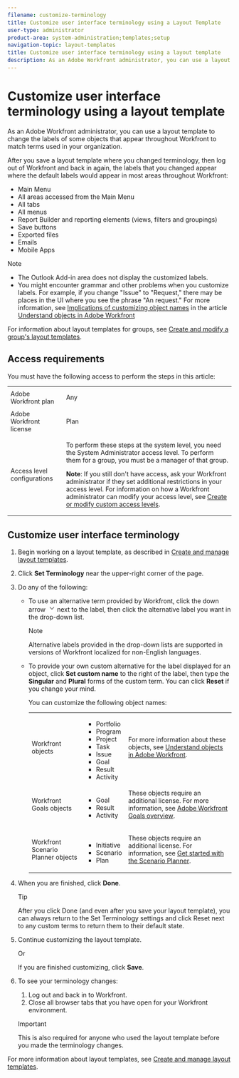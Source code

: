 ```yaml
---
filename: customize-terminology
title: Customize user interface terminology using a Layout Template
user-type: administrator
product-area: system-administration;templates;setup
navigation-topic: layout-templates
title: Customize user interface terminology using a layout template
description: As an Adobe Workfront administrator, you can use a layout template to change the labels of some objects that appear throughout Workfront to match terms used in your organization.
---
```


# Customize user interface terminology using a layout template

As an Adobe Workfront administrator, you can use a layout template to change the labels of some objects that appear throughout Workfront to match terms used in your organization.

After you save a layout template where you changed terminology, then log out of Workfront and back in again, the labels that you changed appear where the default labels would appear in most areas throughout Workfront:

* Main Menu
* All areas accessed from the Main Menu
* All tabs
* All menus
* Report Builder and reporting elements (views, filters and groupings)
* Save buttons
* Exported files
* Emails
* Mobile Apps

>[!NOTE]
>
>* The Outlook Add-in area does not display the customized labels.
>* You might encounter grammar and other problems when you customize labels. For example, if you change "Issue" to "Request," there may be places in the UI where you see the phrase "An request." For more information, see [Implications of customizing object names](../../../workfront-basics/navigate-workfront/workfront-navigation/understand-objects.md#implications-of-customizing-object-names) in the article [Understand objects in Adobe Workfront](../../../workfront-basics/navigate-workfront/workfront-navigation/understand-objects.md)
>

For information about layout templates for groups, see [Create and modify a group's layout templates](../../../administration-and-setup/manage-groups/work-with-group-objects/create-and-modify-a-groups-layout-templates.md).

## Access requirements

You must have the following access to perform the steps in this article: 

<table> 
 <col> 
 <col> 
 <tbody> 
  <tr> 
   <td role="rowheader">Adobe Workfront plan</td> 
   <td> <p>Any</p> </td> 
  </tr> 
  <tr> 
   <td role="rowheader">Adobe Workfront license</td> 
   <td> <p>Plan </p> </td> 
  </tr> 
  <tr> 
   <td role="rowheader">Access level configurations</td> 
   <td> <p>To perform these steps at the system level, you need the System Administrator access level.
To perform them for a group, you must be a manager of that group.</p> <p><b>Note</b>: If you still don't have access, ask your Workfront administrator if they set additional restrictions in your access level. For information on how a Workfront administrator can modify your access level, see <a href="../../../administration-and-setup/add-users/configure-and-grant-access/create-modify-access-levels.md" class="MCXref xref">Create or modify custom access levels</a>.</p> </td> 
  </tr> 
 </tbody> 
</table>

## Customize user interface terminology

1. Begin working on a layout template, as described in [Create and manage layout templates](../../../administration-and-setup/customize-workfront/use-layout-templates/create-and-manage-layout-templates.md).
1. Click **Set Terminology** near the upper-right corner of the page.
1. Do any of the following:

   * To use an alternative term provided by Workfront, click the down arrow&nbsp; ![](assets/dropdown-arrow.png) next to the label, then click the alternative label you want in the drop-down list.

     >[!NOTE]
     >
     >Alternative labels provided in the drop-down lists are supported in versions of Workfront localized for non-English languages.

   * To provide your own custom alternative for the label displayed for an object, click **Set custom name** to the right of the label, then type the **Singular** and **Plural** forms of the custom term. You can click **Reset** if you change your mind.

     You can customize the following object names:

     <table>
      <col>
      <col>
      <col>
      <tbody>
       <tr>
        <td role="rowheader"><p>Workfront objects</p></td>
        <td>
         <ul>
          <li>Portfolio</li>
          <li>Program</li>
          <li>Project</li>
          <li>Task</li>
          <li>Issue</li>
          <li>Goal</li>
          <li>Result</li>
          <li>Activity</li>
         </ul></td>
        <td><p>For more information about these objects, see <a href="../../../workfront-basics/navigate-workfront/workfront-navigation/understand-objects.md" class="MCXref xref">Understand objects in Adobe Workfront</a>.</p></td>
       </tr>
       <tr>
        <td role="rowheader"><p>Workfront Goals objects</p></td>
        <td>
         <ul>
          <li>Goal</li>
          <li>Result</li>
          <li>Activity</li>
         </ul></td>
        <td><p>These objects require an additional license. For more information, see <a href="../../../workfront-goals/goal-management/wf-goals-overview.md" class="MCXref xref">Adobe Workfront Goals overview</a>.</p></td>
       </tr>
       <tr data-mc-conditions="">
        <td role="rowheader"><p>Workfront Scenario Planner objects</p></td>
        <td>
         <ul>
          <li>Initiative</li>
          <li>Scenario</li>
          <li>Plan </li>
         </ul></td>
        <td><p>These objects require an additional license. For information, see <a href="../../../scenario-planner/get-started-with-scenario-planning.md" class="MCXref xref">Get started with the Scenario Planner</a>.</p></td>
       </tr>
      </tbody>
     </table>

1. When you are finished, click **Done**.

   >[!TIP]
   >
   >After you click Done (and even after you save your layout template), you can always return to the Set Terminology settings and click Reset next to any custom terms to return them to their default state.

1. Continue customizing the layout template.

   Or

   If you are finished customizing, click **Save**.

1. To see your terminology changes:

   1. Log out and back in to Workfront.
   1. Close all browser tabs that you have open for your Workfront environment.

   >[!IMPORTANT]
   >
   >This is also required for anyone who used the layout template before you made the terminology changes.

For more information about layout templates, see [Create and manage layout templates](../../../administration-and-setup/customize-workfront/use-layout-templates/create-and-manage-layout-templates.md).
